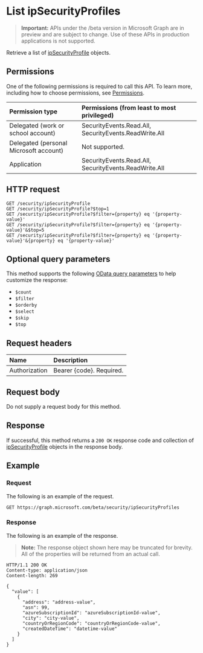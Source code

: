 # List ipSecurityProfiles

 > **Important:** APIs under the /beta version in Microsoft Graph are in preview and are subject to change. Use of these APIs in production applications is not supported.

Retrieve a list of [ipSecurityProfile](../resources/ipsecurityprofile.md) objects.

## Permissions

One of the following permissions is required to call this API. To learn more, including how to choose permissions, see [Permissions](../../../concepts/permissions_reference.md).

|Permission type      | Permissions (from least to most privileged)              |
|:--------------------|:---------------------------------------------------------|
|Delegated (work or school account) |  SecurityEvents.Read.All, SecurityEvents.ReadWrite.All  |
|Delegated (personal Microsoft account) |  Not supported.  |
|Application | SecurityEvents.Read.All, SecurityEvents.ReadWrite.All |

## HTTP request

<!-- { "blockType": "ignored" } -->

```http
GET /security/ipSecurityProfile
GET /security/ipSecurityProfile?$top=1
GET /security/ipSecurityProfile?$filter={property} eq '{property-value}'
GET /security/ipSecurityProfile?$filter={property} eq '{property-value}'&$top=5
GET /security/ipSecurityProfile?$filter={property} eq '{property-value}'&{property} eq '{property-value}'
```

## Optional query parameters

This method supports the following [OData query parameters](../../../concepts/query_parameters.md) to help customize the response:

- `$count`
- `$filter`
- `$orderby`
- `$select`
- `$skip`
- `$top`

## Request headers

| Name      |Description|
|:----------|:----------|
| Authorization  | Bearer {code}. Required.|

## Request body

Do not supply a request body for this method.

## Response

If successful, this method returns a `200 OK` response code and collection of [ipSecurityProfile](../resources/ipsecurityprofile.md) objects in the response body.

## Example

### Request

The following is an example of the request.
<!-- {
  "blockType": "request",
  "name": "get_ipsecurityprofiles"
}-->

```http
GET https://graph.microsoft.com/beta/security/ipSecurityProfiles
```

### Response

The following is an example of the response.
> **Note:** The response object shown here may be truncated for brevity. All of the properties will be returned from an actual call.
<!-- {
  "blockType": "response",
  "truncated": true,
  "@odata.type": "microsoft.graph.ipSecurityProfile",
  "isCollection": true
} -->

```http
HTTP/1.1 200 OK
Content-type: application/json
Content-length: 269

{
  "value": [
    {
      "address": "address-value",
      "asn": 99,
      "azureSubscriptionId": "azureSubscriptionId-value",
      "city": "city-value",
      "countryOrRegionCode": "countryOrRegionCode-value",
      "createdDateTime": "datetime-value"
    }
  ]
}
```

<!-- uuid: 8fcb5dbc-d5aa-4681-8e31-b001d5168d79
2015-10-25 14:57:30 UTC -->
<!-- {
  "type": "#page.annotation",
  "description": "List ipSecurityProfiles",
  "keywords": "",
  "section": "documentation",
  "tocPath": ""
}-->